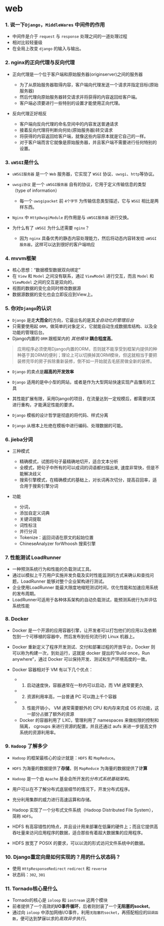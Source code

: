 # web

### 1. 说一下`Django`，`MiddleWares` 中间件的作用

- 中间件是介于 `request` 与 `response` 处理之间的一道处理过程
- 相对比较轻量级
- 在全局上改变 `django` 的输入与输出。

### 2. nginx的正向代理与反向代理

- 正向代理是一个位于客户端和原始服务器(originserver)之间的服务器
	- 为了从原始服务器取得内容，客户端向代理发送一个请求并指定目标(原始服务器)
	- 然后代理向原始服务器转交请求并将获得的内容返回给客户端。
	- 客户端必须要进行一些特别的设置才能使用正向代理。

- 反向代理正好相反
	- 客户端向反向代理的命名空间中的内容发送普通请求
	- 接着反向代理将判断向何处(原始服务器)转交请求
	- 将获得的内容返回给客户端，就像这些内容原本就是它自己的一样。
	- 对于客户端而言它就像是原始服务器，并且客户端不需要进行任何特别的设置。


### 3. `uWSGI`是什么

- `uWSGI服务器` 是一个 `Web` 服务器，它实现了 `WSGI` 协议、`uwsgi`、`http`等协议。

- `uwsgi协议` 是一个 `uWSGI服务器` 自有的协议，它用于定义传输信息的类型（type of information）
	- 每一个 `uwsgipacket` 前 `4个字节` 为传输信息类型描述，它与 `WSGI` 相比是两样东西。

- `Nginx` 中 `HttpUwsgiModule` 的作用是与 `uWSGI服务器` 进行交换。

- 为什么有了 `uWSGI` 为什么还需要 `nginx`？
	- 因为 `nginx` 具备优秀的静态内容处理能力，然后将动态内容转发给 `uWSGI服务器`，这样可以达到很好的客户端响应

### 4. mvvm框架

- 核心思想：“数据模型数据双向绑定”
- 在 `View` 和 `Model` 之间没有联系，通过 `ViewModel` 进行交互，而且 `Model` 和 `ViewModel` 之间的交互是双向的，
- 视图的数据的变化会同时修改数据源
- 数据源数据的变化也会立即反应到View上。

### 5. 你对`Django`的认识

- `Django` 是走**大而全**的方向，它最出名的是其*全自动化的管理后台*
- 只需要使用起 `ORM`，做简单的对象定义，它就能自动生成数据库结构、以及全功能的管理后台。
- Django内置的 `ORM` 跟框架内的 *其他模块* **耦合程度高**。

> 应用程序必须使用Django内置的ORM，否则就不能享受到框架内提供的种种基于其ORM的便利；理论上可以切换掉其ORM模块，但这就相当于要把装修完毕的房子拆除重新装修，倒不如一开始就去毛胚房做全新的装修。

- `Django` 的卖点是**超高的开发效率**

- `Django` 适用的是中小型的网站，或者是作为大型网站快速实现产品雏形的工具
- 其性能扩展有限，采用Django的项目，在流量达到一定规模后，都需要对其进行重构，才能满足性能的要求。
- `Django` 模板的设计哲学是彻底的将代码、样式分离
- `Django` 从根本上杜绝在模板中进行编码、处理数据的可能。

### 6. jieba分词

- 三种模式
	- 精确模式，试图将句子最精确地切开，适合文本分析
	- 全模式，把句子中所有的可以成词的词语都扫描出来, 速度非常快，但是不能解决歧义
	- 搜索引擎模式，在精确模式的基础上，对长词再次切分，提高召回率，适合用于搜索引擎分词

- 功能
	- 分词，
	- 添加自定义词典
	- 关键词提取
	- 词性标注
	- 并行分词
	- Tokenize：返回词语在原文的起始位置
	- ChineseAnalyzer forWhoosh 搜索引擎

### 7. 性能测试 LoadRunner

- 一种预测系统行为和性能的负载测试工具。
- 通过以模拟上千万用户实施并发负载及实时性能监测的方式来确认和查找问题，LoadRunner 能够对整个企业架构进行测试。
- 企业使用LoadRunner 能最大限度地缩短测试时间，优化性能和加速应用系统的发布周期。 
- LoadRunner可适用于各种体系架构的自动负载测试，能预测系统行为并评估系统性能

### 8. Docker

- Docker 是一个开源的应用容器引擎，让开发者可以打包他们的应用以及依赖包到一个可移植的容器中，然后发布到任何流行的
Linux 机器上。
- Docker 重新定义了程序开发测试、交付和部署过程的开放平台，Docker 则可以称为构建一次，到处运行，这就是 docker 提出的“Build
once，Run anywhere”，通过 Docker 可以保持开发、测试和生产环境高度的一致。

- Docker 容器相对于 VM 有以下几个优点：
	- 1) 启动速度快，容器通常在一秒内可以启动，而 VM 通常要更久
	- 2) 资源利用率高，一台普通 PC 可以跑上千个容器
	- 3) 性能开销小， VM 通常需要额外的 CPU 和内存来完成 OS 的功能，这一部分占据了额外的资源
	- Docker 的容器利用了 LXC，管理利用了 namespaces 来做权限的控制和隔离， cgroups 来进行资源的配置，并且还通过 aufs
来进一步提高文件系统的资源利用率。

### 9. `Hadoop` 了解多少

- `Hadoop` 的框架最核心的设计就是：`HDFS` 和 `MapReduce`。
- `HDFS` 为海量的数据提供了**存储**，则 `MapReduce` 为海量的数据提供了**计算**

- `Hadoop` 是一个由 `Apache` 基金会所开发的*分布式系统基础架构*。
- 用户可以在不了解分布式底层细节的情况下，开发分布式程序。
- 充分利用集群的威力进行高速运算和存储。
- Hadoop 实现了一个分布式文件系统（Hadoop Distributed File System），简称 `HDFS`。
- HDFS 有高容错性的特点，并且设计用来部署在低廉的硬件上；而且它提供高吞吐量来访问应用程序的数据，适合那些有着超大数据集的应用程序。
- HDFS 放宽了 POSIX 的要求，可以以流的形式访问文件系统中的数据。


### 10. Django重定向是如何实现的？用的什么状态码？

- 使用 `HttpResponseRedirect` `redirect` 和 `reverse`
- 状态码：`302`, `301`

### 11. Tornado核心是什么

- Tornado的核心是 `ioloop` 和 `iostream` 这两个模块
- 前者提供了一个高效的**I/O事件循环**，后者则封装了一个**无阻塞的socket**。
- 通过向 `ioloop` 中添加网络I/O事件，利用`无阻塞的socket`，再搭配相应的`回调函数`，便可达到梦寐以求的*高效异步执行*。
